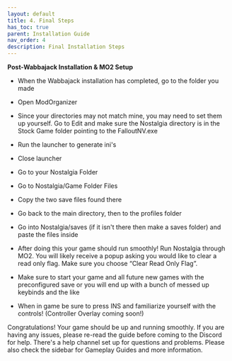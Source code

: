 ```yaml
---
layout: default
title: 4. Final Steps
has_toc: true
parent: Installation Guide
nav_order: 4
description: Final Installation Steps
---
```


**Post-Wabbajack Installation & MO2 Setup**

* When the Wabbajack installation has completed, go to the folder you made

* Open ModOrganizer

* Since your directories may not match mine, you may need to set them up yourself. Go to Edit and make sure the Nostalgia directory is in the Stock Game folder pointing to the FalloutNV.exe

* Run the launcher to generate ini's

* Close launcher

* Go to your Nostalgia Folder

* Go to Nostalgia/Game Folder Files

* Copy the two save files found there

* Go back to the main directory, then to the profiles folder

* Go into Nostalgia/saves (if it isn't there then make a saves folder) and paste the files inside

* After doing this your game should run smoothly! Run Nostalgia through MO2. You will likely receive a popup asking you would like to clear a read only flag. Make sure you choose “Clear Read Only Flag”.

* Make sure to start your game and all future new games with the preconfigured save or you will end up with a bunch of messed up keybinds and the like

* When in game be sure to press INS and familiarize yourself with the controls! (Controller Overlay coming soon!)

Congratulations! Your game should be up and running smoothly. If you are having any issues, please re-read the guide before coming to the Discord for help. There's a help channel set up for questions and problems. Please also check the sidebar for Gameplay Guides and more information.

